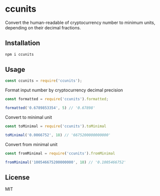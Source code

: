 # ccunits
Convert the human-readable of cryptocurrency number  to minimum units, depending on their decimal fractions.

## Installation

```bash
npm i ccunits
```

## Usage
```js
const ccunits = require('ccunits');
```

Format input number by cryptocurrency decimal precision
```js
const formatted = require('ccunits').formatted;

formatted('0.6789853354', 5) // '0.67898'
```

Convert to minimal unit
```js
const toMinimal = require('ccunits').toMinimal

toMinimal('0.0066752', 18) // '6675200000000000'
```

Convert from minimal unit
```js
const fromMinimal = require('ccunits').fromMinimal

fromMinimal('100546675200000000', 18) // '0.1005466752'
```

## License

MIT

